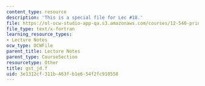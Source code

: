 ```yaml
---
content_type: resource
description: 'This is a special file for Lec #18.'
file: https://ol-ocw-studio-app-qa.s3.amazonaws.com/courses/12-540-principles-of-the-global-positioning-system-spring-2012/3e1312cf311b463fb1e654f2fc910558_gst_jd.f
file_type: text/x-fortran
learning_resource_types:
- Lecture Notes
ocw_type: OCWFile
parent_title: Lecture Notes
parent_type: CourseSection
resourcetype: Other
title: gst_jd.f
uid: 3e1312cf-311b-463f-b1e6-54f2fc910558
---
```


